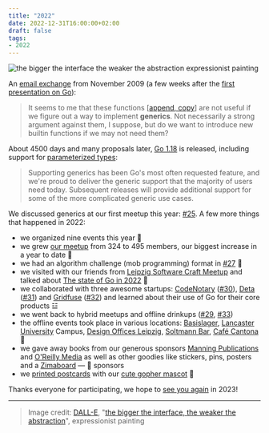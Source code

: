 ```yaml
---
title: "2022"
date: 2022-12-31T16:00:00+02:00
draft: false
tags:
- 2022
---
```


![the bigger the interface the weaker the abstraction expressionist painting](/images/DALL·E_2022-12-31_16.39.07_-_the_bigger_the_interface_the_weaker_the_abstraction_expressionist_painting_30.png)

An [email exchange](https://www.airs.com/blog/archives/559) from November 2009 (a few weeks after the [first presentation on Go](https://www.youtube.com/watch?v=rKnDgT73v8s)):

> It seems to me that these functions [[append, copy](https://go.dev/ref/spec#Appending_and_copying_slices)] are not useful if we figure out a way to
> implement **generics**. Not necessarily a strong argument against them, I
> suppose, but do we want to introduce new builtin functions if we may not need
> them?

About 4500 days and many proposals later, [Go 1.18](https://go.dev/blog/go1.18) is released, including support for [parameterized types](https://go.dev/ref/spec#Type_parameter_declarations):

> Supporting generics has been Go's most often requested feature, and we're
> proud to deliver the generic support that the majority of users need today.
> Subsequent releases will provide additional support for some of the more
> complicated generic use cases.

We discussed generics at our first meetup this year: [#25](https://golangleipzig.space/posts/meetup-25-wrapup/). A few more things that happened in 2022:

* we organized nine events this year 📅
* we grew [our meetup](https://www.meetup.com/Leipzig-Golang/) from 324 to 495 members, our biggest increase in a year to date 🧮
* we had an algorithm challenge (mob programming) format in [#27](https://golangleipzig.space/posts/meetup-27-wrapup/) 📝
* we visited with our friends from [Leipzig Software Craft Meetup](https://www.meetup.com/le-software-craft-community/) and talked about [The state of Go in 2022](https://github.com/golang-leipzig/state-of-go-in-2022/blob/main/Slides.md) 👋
* we collaborated with three awesome startups: [CodeNotary](https://codenotary.com/) ([#30](https://golangleipzig.space/posts/meetup-30-wrapup/)), [Deta](https://www.deta.sh/) ([#31](https://golangleipzig.space/posts/meetup-31-wrapup/)) and [Gridfuse](https://gridfuse.com/) ([#32](https://golangleipzig.space/posts/meetup-32-wrapup/)) and learned about their use of Go for their core products ☳
* we went back to hybrid meetups and offline drinkups ([#29](https://golangleipzig.space/posts/meetup-29-invitation/), [#33](https://golangleipzig.space/posts/meetup-33-wrapup/))
* the offline events took place in various locations: [Basislager](https://www.basislager.co/), [Lancaster University](https://www.lancasterleipzig.de/) Campus, [Design Offices Leipzig](https://www.designoffices.de/standorte/buero-mieten-leipzig/leipzig-post), [Soltmann Bar](https://www.soltmann-bar.de/), [Café Cantona](https://www.google.com/search?q=cafe+cantona+leipzig) 📍
* we gave away books from our generous sponsors [Manning Publications](https://www.manning.com/) and [O'Reilly Media](https://www.oreilly.com/pub/cpc/323592) as well as other goodies like stickers, pins, posters and a [Zimaboard](https://www.zimaboard.com/) &mdash; 🙏 sponsors
* we [printed postcards](/images/video_2022-12-22_16-47-20_golangleipzig_postcard_unboxing.mp4) with our [cute gopher mascot](https://github.com/golang-leipzig/leipzig-gopher) 📮

Thanks everyone for participating, we hope to [see you again](https://www.meetup.com/Leipzig-Golang/) in 2023!

----

> Image credit: [DALL-E](https://en.wikipedia.org/wiki/DALL-E), "[the bigger the interface, the weaker the abstraction](https://go-proverbs.github.io/)", expressionist painting

